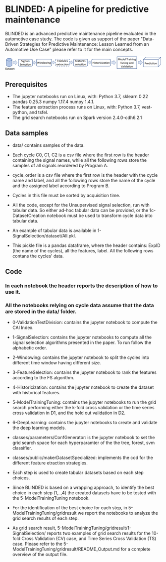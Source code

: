 BLINDED: A pipeline for predictive maintenance
=========================================

BLINDED is an advanced predictive maintenance pipeline evaluated in the automotive case study. 
The code is given as support of the paper "Data-Driven Strategies for Predictive Maintenance: Lesson Learned from an Automotive Use Case" please refer to it for the main concepts. 

![BLINDED Framework](BLINDED.png)

## Prerequisites

* The jupyter notebooks run on Linux, with: Python 3.7, sklearn 0.22 pandas 0.25.3 numpy 1.17.4 numpy 1.4.1.
* The feature extraction process runs on Linux, with: Python 3.7, vest-python, and tsfel.
* The grid search notebooks run on Spark version 2.4.0-cdh6.2.1

## Data samples

* data/ contains samples of the data. 

* Each cycle C0, C1, C2 is a csv file where the first row is the header containing the signal names, while all the following rows store the samples of all signals reordered by Program A.

* cycle_order is a csv file where the first row is the header with the cycle name and label, and all the following rows store the name of the cycle and the assigned label according to Program B. 
* Cycles in this file must be sorted by acquisition time. 

* All the code, except for the Unsupervised signal selection, run with tabular data. So either ad-hoc tabular data can be provided, or the 1c-DatasetCreation notebook must be used to transform cycle data into tabular data. 

* An example of tabular data is available in 1-SignalSelection/dataset/All.pkl.
* This pickle file is a pandas dataframe, where the header contains: ExpID (the name of the cycles), all the features, label. All the following rows contans the cycles' data.   

## Code
### In each notebook the header reports the description of how to use it. 
### All the notebooks relying on cycle data assume that the data are stored in the data/ folder.


* 0-ValidationTestDivision: contains the jupyter notebook to compute the CAI Index.

* 1-SignalSelection: contains the jupyter notebooks to compute all the signal selection algorithms presented in the paper. To run follow the alphabetic order. 

* 2-Windowing: contains the jupyter notebook to split the cycles into different time window having different size.

* 3-FeatureSelection: contains the jupyter notebook to rank the features according to the FS algorithm.

* 4-Historicization: contains the jupyter notebook to create the dataset with historical features.

* 5-ModelTrainingTuning: contains the jupyter notebooks to run the grid search performing either the k-fold cross validation or the time series cross validation in D1, and the hold out validation in D2. 

* 6-DeepLearning: contains the jupyter notebooks to create and validate the deep learning models.

* classes/parameters/ConfGenerator: is the jupyter notebook to set the grid search space for each hyperparamter of the the tree, forest, svm classifier.

* classes/public/makerDatasetSpecialized: implements the cod for the different feature etraction strategies. 

* Each step is used to create tabular datasets based on each step choices. 
* Since BLINDED is based on a wrapping approach, to identify the best choice in each step (1,..,4) the created datasets have to be tested with the 5-ModelTrainingTuning notebook. 
* For the identification of the best choice for each step, in 5-ModelTrainingTuning/gridresult we report the notebooks to analyze the grid search results of each step. 

* As grid search result, 5-ModelTrainingTuning/gridresult/1-SignalSelection/ reports two examples of grid search results for the 10-fold Cross Validation (CV) case, and Time Series Cross Validation (TS) case. Please refer to the 5-ModelTrainingTuning/gridresult/README_Output.md for a complete overview of the output file.
